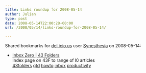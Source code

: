 ```yaml
---
title: Links roundup for 2008-05-14
author: Julian
type: post
date: 2008-05-14T22:00:28+00:00
url: /2008/05/14/links-roundup-for-2008-05-14/

---
```

Shared bookmarks for [del.icio.us][1] user [Synesthesia][2] on 2008-05-14:

  * [Inbox Zero | 43 Folders][3]  
    Index page on 43F to range of I0 articles  
    [43folders][4] [gtd][5] [howto][6] [inbox][7] [productivity][8]

 [1]: http://del.icio.us/
 [2]: http://del.icio.us/synesthesia
 [3]: http://www.43folders.com/izero
 [4]: http://del.icio.us/synesthesia/43folders
 [5]: http://del.icio.us/synesthesia/gtd
 [6]: http://del.icio.us/synesthesia/howto
 [7]: http://del.icio.us/synesthesia/inbox
 [8]: http://del.icio.us/synesthesia/productivity
